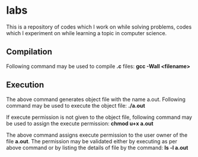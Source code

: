 # labs
This is a repository of codes which I work on while solving problems, codes which I experiment on while learning a topic in computer science. 

## Compilation
Following command may be used to compile **.c** files:
  **gcc -Wall \<filename\>**

## Execution
The above command generates object file with the name a.out. Following command
may be used to execute the object file:
  **./a.out**

If execute permission is not given to the object file, following command may be
used to assign the execute permission:
  **chmod u+x a.out**

The above command assigns execute permission to the user owner of the file
**a.out**. The permission may be validated either by executing as per above command
or by listing the details of file by the command:  **ls -l a.out**

